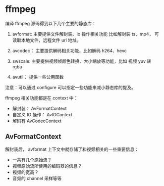 
# ffmpeg
编译 ffmpeg 源码得到以下几个主要的静态库：    
1. avformat: 主要提供文件解封装、io 操作相关功能 比如解封装 ts、mp4， 可读取本地文件，远程文件 url 地址。 

2. avcodec： 主要提供解码相关功能，比如解码 h264、hevc    
3. swscale: 主要提供视频帧颜色转换、大小缩放等功能，比如 视频 yuv 转 rgba   
4. avutil： 提供一些公用函数    

注意：可以通过 configure 可以指定一些功能来减小静态库的提及。  

ffmpeg 相关功能都是在 context 中：
* 解封装： AvFormatContext
* 自定义 IO 操作： AvIOContext  
* 解码有 AvCodecContext     


## AvFormatContext
解封装后， avformat 上下文中就存储了和视频相关的一些重要信息：
* 一共有几个原始流？  
* 视频原始流所使用的编码器的信息？    
* 视频的宽高？
* 音频的 channel 采样等等     






